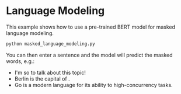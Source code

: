 # Language Modeling

This example shows how to use a pre-trained BERT model for masked language modeling.

```bash
python masked_language_modeling.py
```

You can then enter a sentence and the model will predict the masked words, e.g.:

- I'm so <mask> to talk about this topic!
- Berlin is the capital of <mask> .
- Go is a modern <mask> language <mask> for its ability to <mask> high-concurrency tasks.
